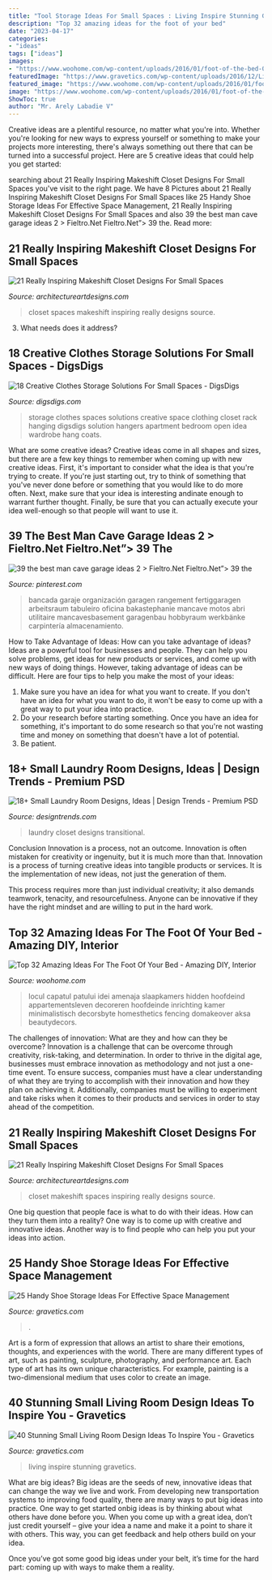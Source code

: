 ```yaml
---
title: "Tool Storage Ideas For Small Spaces : Living Inspire Stunning Gravetics"
description: "Top 32 amazing ideas for the foot of your bed"
date: "2023-04-17"
categories:
- "ideas"
tags: ["ideas"]
images:
- "https://www.woohome.com/wp-content/uploads/2016/01/foot-of-the-bed-08.jpg"
featuredImage: "https://www.gravetics.com/wp-content/uploads/2016/12/Living-Room-Decor.jpg"
featured_image: "https://www.woohome.com/wp-content/uploads/2016/01/foot-of-the-bed-08.jpg"
image: "https://www.woohome.com/wp-content/uploads/2016/01/foot-of-the-bed-08.jpg"
ShowToc: true
author: "Mr. Arely Labadie V"
---
```



Creative ideas are a plentiful resource, no matter what you're into. Whether you're looking for new ways to express yourself or something to make your projects more interesting, there's always something out there that can be turned into a successful project. Here are 5 creative ideas that could help you get started: 

	

		
searching about 21 Really Inspiring Makeshift Closet Designs For Small Spaces you've visit to the right page. We have 8 Pictures about 21 Really Inspiring Makeshift Closet Designs For Small Spaces like 25 Handy Shoe Storage Ideas For Effective Space Management, 21 Really Inspiring Makeshift Closet Designs For Small Spaces and also 39 the best man cave garage ideas 2 &gt; Fieltro.Net Fieltro.Net”&gt; 39 the. Read more:
		
    
## 21 Really Inspiring Makeshift Closet Designs For Small Spaces

<img loading=lazy src="http://www.architectureartdesigns.com/wp-content/uploads/2016/05/3-34.jpg" onerror="this.onerror=null;this.src='https://tse2.mm.bing.net/th?id=OIP.xoGDyX-zKtQJX8swIz77oAHaLJ&amp;pid=15.1';" alt="21 Really Inspiring Makeshift Closet Designs For Small Spaces">

_Source: architectureartdesigns.com_

>closet spaces makeshift inspiring really designs source. 

	

3) What needs does it address?

    
## 18 Creative Clothes Storage Solutions For Small Spaces - DigsDigs

<img loading=lazy src="http://www.digsdigs.com/photos/creative-clothes-storage-solutions-for-small-spaces-11.jpg" onerror="this.onerror=null;this.src='https://tse3.mm.bing.net/th?id=OIP.Kb3rp3AefoerK4PpaYgJ0gHaLN&amp;pid=15.1';" alt="18 Creative Clothes Storage Solutions For Small Spaces - DigsDigs">

_Source: digsdigs.com_

>storage clothes spaces solutions creative space clothing closet rack hanging digsdigs solution hangers apartment bedroom open idea wardrobe hang coats. 

	

What are some creative ideas?
Creative ideas come in all shapes and sizes, but there are a few key things to remember when coming up with new creative ideas. First, it's important to consider what the idea is that you're trying to create. If you're just starting out, try to think of something that you've never done before or something that you would like to do more often. Next, make sure that your idea is interesting andinate enough to warrant further thought. Finally, be sure that you can actually execute your idea well-enough so that people will want to use it.

    
## 39 The Best Man Cave Garage Ideas 2 &gt; Fieltro.Net Fieltro.Net”&gt; 39 The

<img loading=lazy src="https://i.pinimg.com/736x/62/3b/24/623b240b1fc69a2b20005dae1d70c451.jpg" onerror="this.onerror=null;this.src='https://tse4.mm.bing.net/th?id=OIP.mnCste-3MSkUYb5fouyTewHaJ4&amp;pid=15.1';" alt="39 the best man cave garage ideas 2 &gt; Fieltro.Net Fieltro.Net”&gt; 39 the">

_Source: pinterest.com_

>bancada garaje organización garagen rangement fertiggaragen arbeitsraum tabuleiro oficina bakastephanie mancave motos abri utilitaire mancavesbasement garagenbau hobbyraum werkbänke carpintería almacenamiento. 

	

How to Take Advantage of Ideas: How can you take advantage of ideas?
Ideas are a powerful tool for businesses and people. They can help you solve problems, get ideas for new products or services, and come up with new ways of doing things. However, taking advantage of ideas can be difficult. Here are four tips to help you make the most of your ideas: 
1. Make sure you have an idea for what you want to create. If you don't have an idea for what you want to do, it won't be easy to come up with a great way to put your idea into practice. 
2. Do your research before starting something. Once you have an idea for something, it's important to do some research so that you're not wasting time and money on something that doesn't have a lot of potential. 
3. Be patient.

    
## 18+ Small Laundry Room Designs, Ideas | Design Trends - Premium PSD

<img loading=lazy src="https://images.designtrends.com/wp-content/uploads/2016/10/04201353/Transitional-Laundry-Closet-Design-.jpeg" onerror="this.onerror=null;this.src='https://tse2.mm.bing.net/th?id=OIP.URYlhH4CUJbH_WGV4W22_QHaLH&amp;pid=15.1';" alt="18+ Small Laundry Room Designs, Ideas | Design Trends - Premium PSD">

_Source: designtrends.com_

>laundry closet designs transitional. 

	

Conclusion
Innovation is a process, not an outcome.
Innovation is often mistaken for creativity or ingenuity, but it is much more than that. Innovation is a process of turning creative ideas into tangible products or services. It is the implementation of new ideas, not just the generation of them.

This process requires more than just individual creativity; it also demands teamwork, tenacity, and resourcefulness. Anyone can be innovative if they have the right mindset and are willing to put in the hard work.

    
## Top 32 Amazing Ideas For The Foot Of Your Bed - Amazing DIY, Interior

<img loading=lazy src="https://www.woohome.com/wp-content/uploads/2016/01/foot-of-the-bed-08.jpg" onerror="this.onerror=null;this.src='https://tse4.mm.bing.net/th?id=OIP.f-nnWtRoqOtUD_7vq7XejgHaJ4&amp;pid=15.1';" alt="Top 32 Amazing Ideas For The Foot Of Your Bed - Amazing DIY, Interior">

_Source: woohome.com_

>locul capatul patului idei amenaja slaapkamers hidden hoofdeind appartementsleven decoreren hoofdeinde inrichting kamer minimalistisch decorsbyte homesthetics fencing domakeover aksa beautydecors. 

	

The challenges of innovation: What are they and how can they be overcome?
Innovation is a challenge that can be overcome through creativity, risk-taking, and determination. In order to thrive in the digital age, businesses must embrace innovation as methodology and not just a one-time event. To ensure success, companies must have a clear understanding of what they are trying to accomplish with their innovation and how they plan on achieving it. Additionally, companies must be willing to experiment and take risks when it comes to their products and services in order to stay ahead of the competition.

    
## 21 Really Inspiring Makeshift Closet Designs For Small Spaces

<img loading=lazy src="https://www.architectureartdesigns.com/wp-content/uploads/2016/05/18-24.jpg" onerror="this.onerror=null;this.src='https://tse3.mm.bing.net/th?id=OIP.fJIKi_PlYMwNexIjNuyMwwHaLH&amp;pid=15.1';" alt="21 Really Inspiring Makeshift Closet Designs For Small Spaces">

_Source: architectureartdesigns.com_

>closet makeshift spaces inspiring really designs source. 

	

One big question that people face is what to do with their ideas. How can they turn them into a reality? One way is to come up with creative and innovative ideas. Another way is to find people who can help you put your ideas into action.

    
## 25 Handy Shoe Storage Ideas For Effective Space Management

<img loading=lazy src="https://www.gravetics.com/wp-content/uploads/2017/07/Shoe-Cabinet-Folio.jpg" onerror="this.onerror=null;this.src='https://tse4.mm.bing.net/th?id=OIP.x3v7lkgTfNPZwdk1y8rwNgHaJ7&amp;pid=15.1';" alt="25 Handy Shoe Storage Ideas For Effective Space Management">

_Source: gravetics.com_

>. 

	

Art is a form of expression that allows an artist to share their emotions, thoughts, and experiences with the world. There are many different types of art, such as painting, sculpture, photography, and performance art. Each type of art has its own unique characteristics. For example, painting is a two-dimensional medium that uses color to create an image.

    
## 40 Stunning Small Living Room Design Ideas To Inspire You - Gravetics

<img loading=lazy src="https://www.gravetics.com/wp-content/uploads/2016/12/Living-Room-Decor.jpg" onerror="this.onerror=null;this.src='https://tse1.mm.bing.net/th?id=OIP.srBNn2rquv2NveYGUIYovgHaLH&amp;pid=15.1';" alt="40 Stunning Small Living Room Design Ideas To Inspire You - Gravetics">

_Source: gravetics.com_

>living inspire stunning gravetics. 

	

What are big ideas?
Big ideas are the seeds of new, innovative ideas that can change the way we live and work. From developing new transportation systems to improving food quality, there are many ways to put big ideas into practice.
One way to get started onbig ideas is by thinking about what others have done before you. When you come up with a great idea, don’t just credit yourself – give your idea a name and make it a point to share it with others. This way, you can get feedback and help others build on your idea.

Once you’ve got some good big ideas under your belt, it’s time for the hard part: coming up with ways to make them a reality.

